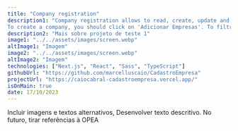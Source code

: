 ```yaml
---
title: "Company registration"
description1: "Company registration allows to read, create, update and delete companies from the database.
To create a company, you should click on 'Adicionar Empresas'. To filtrate, you should use the field 'Buscar Empresas'. To update or delete, you should clock on the company on the list. All actions have hover and focus highlights to helop the user. The modal content varies according to context."
description2: "Mais sobre projeto de teste 1"
image1: "../../assets/images/screen.webp"
altImage1: "Imagem"
image2: "../../assets/images/screen.webp"
altImage2: "Imagem"
technologies: ["Next.js", "React", "Sass", "TypeScript"]
githubUrl: "https://github.com/marcelluscaio/CadastroEmpresa"
projectUrl: "https://caiocabral-cadastroempresa.vercel.app/"
isOnMain: true
date: 17/10/2023
---
```


Incluir imagens e textos alternativos, Desenvolver texto descritivo. No futuro, tirar referências à OPEA
